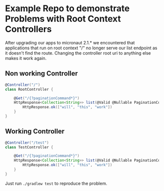 # Example Repo to demonstrate Problems with Root Context Controllers

After upgrading our apps to micronaut 2.1.* we encountered that applications that run 
on root context "/" no longer serve our list endpoint as it doesn't find the route.
Changing the controller root uri to anything else makes it work again.


## Non working Controller 
```groovy
@Controller("/")
class RootController {

    @Get("/{?paginationCommand*}")
    HttpResponse<Collection<String>> list(@Valid @Nullable PaginationCommand paginationCommand) {
        HttpResponse.ok(["will", "this", "work"])
    }
}
```  

## Working Controller 
```groovy
@Controller("/test")
class TestController {

    @Get("/{?paginationCommand*}")
    HttpResponse<Collection<String>> list(@Valid @Nullable PaginationCommand paginationCommand) {
        HttpResponse.ok(["will", "this", "work"])
    }
}
```  

Just run `./gradlew test` to reproduce the problem.

